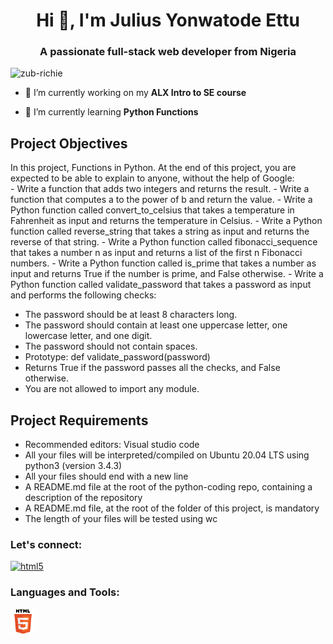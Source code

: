 <h1 align="center">Hi 👋, I'm Julius Yonwatode Ettu</h1>
<h3 align="center">A passionate full-stack web developer from Nigeria</h3>

<p align="left"> <img src="https://komarev.com/ghpvc/?username=zub-richie&label=Profile%20views&color=0e75b6&style=flat" alt="zub-richie" /> </p>

- 🔭 I’m currently working on my **ALX Intro to SE course**

- 🌱 I’m currently learning **Python Functions**
<h2 align="left">Project Objectives</h2>
<p align="left">In this project, Functions in Python. At the end of this project, you are expected to be able to explain to anyone, without the help of Google:<br>
- Write a function that adds two integers and returns the result.
- Write a function that computes a to the power of b and return the value.
- Write a Python function called convert_to_celsius that takes a temperature in Fahrenheit as input and returns the temperature in Celsius.
- Write a Python function called reverse_string that takes a string as input and returns the reverse of that string.
- Write a Python function called fibonacci_sequence that takes a number n as input and returns a list of the first n Fibonacci numbers.
- Write a Python function called is_prime that takes a number as input and returns True if the number is prime, and False otherwise.
- Write a Python function called validate_password that takes a password as input and performs the following checks:

<ul>
<li>The password should be at least 8 characters long.</li>
<li>The password should contain at least one uppercase letter, one lowercase letter, and one digit.</li>
<li>The password should not contain spaces.</li>
<li>Prototype: def validate_password(password)</li>

<li>Returns True if the password passes all the checks, and False otherwise.</li>

<li>You are not allowed to import any module.</li>
</ul>
</p>

<h2 align="left">Project Requirements</h2>

- Recommended editors: Visual studio code
- All your files will be interpreted/compiled on Ubuntu 20.04 LTS using python3 (version 3.4.3)
- All your files should end with a new line
- A README.md file at the root of the python-coding repo, containing a description of the repository
- A README.md file, at the root of the folder of this project, is mandatory
- The length of your files will be tested using wc

<h3 align="left">Let's connect:</h3>
<p align="left"> <a href="https://www.linkedin.com/in/julius-ettu-yonwatode" target="_blank" rel="noreferrer"> <img src="https://static.vecteezy.com/system/resources/previews/018/930/587/original/linkedin-logo-linkedin-icon-transparent-free-png.png" alt="html5" width="50" height="50"/> </a> </p>


<h3 align="left">Languages and Tools:</h3>
<p align="left"> <a href="https://www.w3.org/html/" target="_blank" rel="noreferrer"> <img src="https://raw.githubusercontent.com/devicons/devicon/master/icons/html5/html5-original-wordmark.svg" alt="html5" width="40" height="40"/> </a> </p>
